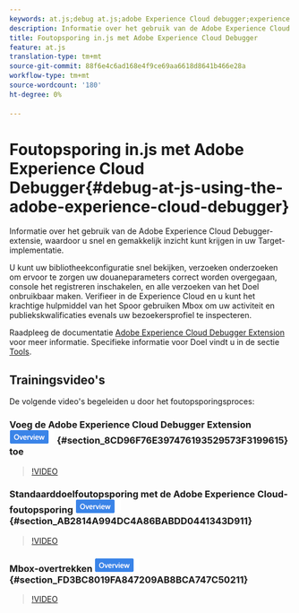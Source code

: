 ```yaml
---
keywords: at.js;debug at.js;adobe Experience Cloud debugger;experience cloud debugger;mbox trace;mbox highlight;debug;debugging
description: Informatie over het gebruik van de Adobe Experience Cloud Debugger-extensie, waardoor u snel en gemakkelijk inzicht kunt krijgen in uw Target-implementatie.
title: Foutopsporing in.js met Adobe Experience Cloud Debugger
feature: at.js
translation-type: tm+mt
source-git-commit: 88f6e4c6ad168e4f9ce69aa6618d8641b466e28a
workflow-type: tm+mt
source-wordcount: '180'
ht-degree: 0%

---
```



# Foutopsporing in.js met Adobe Experience Cloud Debugger{#debug-at-js-using-the-adobe-experience-cloud-debugger}

Informatie over het gebruik van de Adobe Experience Cloud Debugger-extensie, waardoor u snel en gemakkelijk inzicht kunt krijgen in uw Target-implementatie.

U kunt uw bibliotheekconfiguratie snel bekijken, verzoeken onderzoeken om ervoor te zorgen uw douaneparameters correct worden overgegaan, console het registreren inschakelen, en alle verzoeken van het Doel onbruikbaar maken. Verifieer in de Experience Cloud en u kunt het krachtige hulpmiddel van het Spoor gebruiken Mbox om uw activiteit en publiekskwalificaties evenals uw bezoekersprofiel te inspecteren.

Raadpleeg de documentatie [Adobe Experience Cloud Debugger Extension](https://experienceleague.adobe.com/docs/debugger/using/experience-cloud-debugger.html) voor meer informatie. Specifieke informatie voor Doel vindt u in de sectie [Tools](https://experienceleague.adobe.com/docs/debugger/using/tools.html).

## Trainingsvideo&#39;s

De volgende video&#39;s begeleiden u door het foutopsporingsproces:

### Voeg de Adobe Experience Cloud Debugger Extension ![Overview badge](/help/assets/overview.png) {#section_8CD96F76E397476193529573F3199615} toe

>[!VIDEO](https://video.tv.adobe.com/v/23114/)

### Standaarddoelfoutopsporing met de Adobe Experience Cloud-foutopsporing ![overzichtsbadge](/help/assets/overview.png) {#section_AB2814A994DC4A86BABDD0441343D911}

>[!VIDEO](https://video.tv.adobe.com/v/23115/)

### Mbox-overtrekken ![Overzichtsbadge](/help/assets/overview.png) {#section_FD3BC8019FA847209AB8BCA747C50211}

>[!VIDEO](https://video.tv.adobe.com/v/23113/)
